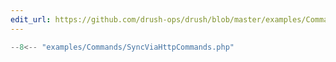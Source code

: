 ```yaml
---
edit_url: https://github.com/drush-ops/drush/blob/master/examples/Commands/SyncViaHttpCommands.php
---
```

```php
--8<-- "examples/Commands/SyncViaHttpCommands.php"
```